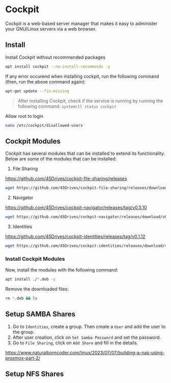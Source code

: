 # Cockpit

Cockpit is a web-based server manager that makes it easy to administer your GNU/Linux servers via a web browser.

## Install

Install Cockpit without recommended packages

```bash
apt install cockpit --no-install-recommends -y
```

If any error occurend when installing cockpit, run the following command (then, run the above command again):

```bash
apt-get update --fix-missing
```

> After installing Cockpit, check if the service is running by running the following command: `systemctl status cockpit`

Allow root to login

```bash
nano /etc/cockpit/disallowed-users
```

## Cockpit Modules

Cockpit has several modules that can be installed to extend its functionality. Below are some of the modules that can be installed:

1. File Sharing

https://github.com/45Drives/cockpit-file-sharing/releases

```bash
wget https://github.com/45Drives/cockpit-file-sharing/releases/download/v4.1.0/cockpit-file-sharing_4.1.0-1focal_all.deb
```

2. Navigator

https://github.com/45Drives/cockpit-navigator/releases/tag/v0.5.10

```bash
wget https://github.com/45Drives/cockpit-navigator/releases/download/v0.5.10/cockpit-navigator_0.5.10-1focal_all.deb
```

3. Identities

https://github.com/45Drives/cockpit-identities/releases/tag/v0.1.12

```bash
wget https://github.com/45Drives/cockpit-identities/releases/download/v0.1.12/cockpit-identities_0.1.12-1focal_all.deb
```

### Install Cockpit Modules

Now, install the modules with the following command:

```bash
apt install ./*.deb -y
```

Remove the downloaded files:

```bash
rm *.deb && ls
```

## Setup SAMBA Shares

1. Go to `Identities`, create a group. Then create a `User` and add the user to the group.
2. After user creation, click on `Set Samba Password` and set the password.
3. Go to `File Sharing`, click on `Add Share` and fill in the details.

https://www.naturalborncoder.com/linux/2023/07/07/building-a-nas-using-proxmox-part-2/

## Setup NFS Shares
